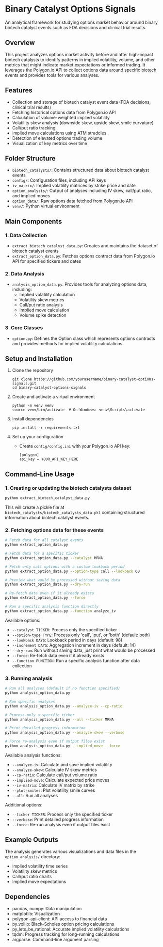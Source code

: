 # Binary Catalyst Options Signals

An analytical framework for studying options market behavior around binary biotech catalyst events such as FDA decisions and clinical trial results.

## Overview

This project analyzes options market activity before and after high-impact biotech catalysts to identify patterns in implied volatility, volume, and other metrics that might indicate market expectations or informed trading. It leverages the Polygon.io API to collect options data around specific biotech events and provides tools for various analyses.

## Features

- Collection and storage of biotech catalyst event data (FDA decisions, clinical trial results)
- Fetching historical options data from Polygon.io API
- Calculation of volume-weighted implied volatility
- Volatility skew analysis (downside skew, upside skew, smile curvature)
- Call/put ratio tracking
- Implied move calculations using ATM straddles
- Detection of elevated options trading volume
- Visualization of key metrics over time

## Folder Structure

- `biotech_catalysts/`: Contains structured data about biotech catalyst events
- `config/`: Configuration files, including API keys
- `iv_matrix/`: Implied volatility matrices by strike price and date
- `option_analysis/`: Output of analyses including IV skew, call/put ratio, and implied moves
- `option_data/`: Raw options data fetched from Polygon.io API
- `venv/`: Python virtual environment

## Main Components

### 1. Data Collection

- `extract_biotech_catalyst_data.py`: Creates and maintains the dataset of biotech catalyst events
- `extract_option_data.py`: Fetches options contract data from Polygon.io API for specified tickers and dates

### 2. Data Analysis

- `analysis_option_data.py`: Provides tools for analyzing options data, including:
  - Implied volatility calculation
  - Volatility skew metrics
  - Call/put ratio analysis
  - Implied move calculation
  - Volume spike detection

### 3. Core Classes

- `option.py`: Defines the Option class which represents options contracts and provides methods for implied volatility calculations

## Setup and Installation

1. Clone the repository
   ```
   git clone https://github.com/yourusername/binary-catalyst-options-signals.git
   cd binary-catalyst-options-signals
   ```

2. Create and activate a virtual environment
   ```
   python -m venv venv
   source venv/bin/activate  # On Windows: venv\Scripts\activate
   ```

3. Install dependencies
   ```
   pip install -r requirements.txt
   ```

4. Set up your configuration
   - Create `config/config.ini` with your Polygon.io API key:
     ```
     [polygon]
     api_key = YOUR_API_KEY_HERE
     ```

## Command-Line Usage

### 1. Creating or updating the biotech catalysts dataset

```bash
python extract_biotech_catalyst_data.py
```

This will create a pickle file at `biotech_catalysts/biotech_catalysts_data.pkl` containing structured information about biotech catalyst events.

### 2. Fetching options data for these events

```bash
# Fetch data for all catalyst events
python extract_option_data.py

# Fetch data for a specific ticker
python extract_option_data.py --catalyst MRNA

# Fetch only call options with a custom lookback period
python extract_option_data.py --option-type call --lookback 60

# Preview what would be processed without saving data
python extract_option_data.py --dry-run

# Re-fetch data even if it already exists
python extract_option_data.py --force

# Run a specific analysis function directly
python extract_option_data.py --function analyze_iv
```

Available options:
- `--catalyst TICKER`: Process only the specified ticker
- `--option-type TYPE`: Process only 'call', 'put', or 'both' (default: both)
- `--lookback DAYS`: Lookback period in days (default: 98)
- `--increment DAYS`: Aggregation increment in days (default: 14)
- `--dry-run`: Run without saving data, just print what would be processed
- `--force`: Re-fetch data even if it already exists
- `--function FUNCTION`: Run a specific analysis function after data collection

### 3. Running analysis

```bash
# Run all analyses (default if no function specified)
python analysis_option_data.py

# Run specific analyses
python analysis_option_data.py --analyze-iv --cp-ratio

# Process only a specific ticker
python analysis_option_data.py --all --ticker MRNA

# Print detailed progress information
python analysis_option_data.py --analyze-skew --verbose

# Force re-analysis even if output files exist
python analysis_option_data.py --implied-move --force
```

Available analysis functions:
- `--analyze-iv`: Calculate and save implied volatility
- `--analyze-skew`: Calculate IV skew metrics
- `--cp-ratio`: Calculate call/put volume ratio
- `--implied-move`: Calculate expected price moves
- `--iv-matrix`: Calculate IV matrix by strike
- `--plot-smiles`: Plot volatility smile curves
- `--all`: Run all analyses

Additional options:
- `--ticker TICKER`: Process only the specified ticker
- `--verbose`: Print detailed progress information
- `--force`: Re-run analysis even if output files exist

## Example Outputs

The analysis generates various visualizations and data files in the `option_analysis/` directory:

- Implied volatility time series
- Volatility skew metrics
- Call/put ratio charts
- Implied move expectations

## Dependencies

- pandas, numpy: Data manipulation
- matplotlib: Visualization
- polygon-api-client: API access to financial data
- py_vollib: Black-Scholes option pricing calculations
- py_lets_be_rational: Accurate implied volatility calculations
- tqdm: Progress tracking for long-running calculations
- argparse: Command-line argument parsing
